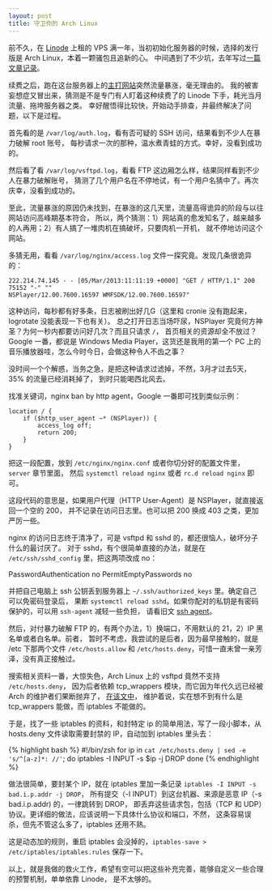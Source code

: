 ```yaml
---
layout: post
title: 守卫你的 Arch Linux
---
```


前不久，在 [Linode](http://www.linode.com/?r=68f426201eccec510039ab0c2b6e5f5624d28b02)
上租的 VPS 满一年，当初初始化服务器的时候，选择的发行版是 Arch Linux，本着一颗骚包且追新的心。
中间遇到了不少坑，去年写过[一篇文章记录](/binary/when-arch-linux-met-linode)。

续费之后，跑在这台服务器上的[主打网站](http://luoo.net)突然流量暴涨，毫无理由的。
我的被害妄想症又冒出来，猜测是不是专门有人盯着这种续费了的 Linode 下手，耗光当月流量、拖垮服务器之类。
幸好醒悟得比较快，开始动手排查，并最终解决了问题，以下是过程。

首先看的是 `/var/log/auth.log`，看有否可疑的 SSH 访问，结果看到不少人在暴力破解 root 账号，
每秒请求一次的那种，温水煮青蛙的方式。幸好，没看到成功的。

然后看了看 `/var/log/vsftpd.log`，看看 FTP 这边厢怎么样，结果同样看到不少人在暴力破解账号，
猜测了几个用户名在不停地试，有一个用户名猜中了。再次庆幸，没看到成功的。

至此，流量暴涨的原因仍未找到，在暴涨的这几天里，流量高得诡异的阶段与以往网站访问高峰期基本符合，
所以，两个猜测：1）网站真的愈发知名了，越来越多的人再用；2）有人搞了一堆肉机在搞破坏，只要肉机一开机，
就不停地访问这个网站。

多猜无用，看看 `/var/log/nginx/access.log` 文件一探究竟。发现几条很诡异的：

    222.214.74.145 - - [05/Mar/2013:11:11:19 +0000] "GET / HTTP/1.1" 200 75152 "-" ""
    NSPlayer/12.00.7600.16597 WMFSDK/12.00.7600.16597"

这种访问，每秒都有好多条，日志被刷出好几G（这里和 cronie 没有跑起来，logrotate 没能表现一下也有关）。
总之打开日志当场吓尿，NSPlayer 究竟何方神圣？为何一秒内都要访问好几次？而且只请求 `/`，
首页相关的资源却全不放过？Google 一番，都说是 Windows Media Player，这货还是我用的第一个 PC
上的音乐播放器哇，怎么今时今日，会做这种令人不齿之事？

没时间一个个解惑，当务之急，是把这种请求过滤掉，不然，3月才过去5天，35% 的流量已经消耗掉了，
到时只能喝西北风去。

找准关键词，nginx ban by http agent，Google 一番即可找到类似示例：

    location / {
        if ($http_user_agent ~* (NSPlayer)) {
            access_log off;
            return 200;
        }
    }

把这一段配置，放到 `/etc/nginx/nginx.conf` 或者你切分好的配置文件里，`server` 章节里面，
然后 `systemctl reload nginx` 或者 `rc.d reload nginx` 即可。

这段代码的意思是，如果用户代理（HTTP User-Agent）是 NSPlayer，就直接返回一个空的 200，
并不记录在访问日志里。也可以把 200 换成 403 之类，更加严厉一些。

nginx 的访问日志终于清净了，可是 vsftpd 和 sshd 的，都还很恼人，破坏分子什么的最讨厌了。
对于 sshd，有个很简单直接的办法，就是在 `/etc/ssh/sshd_config` 里，把这两项改成 no：

PasswordAuthentication no
PermitEmptyPasswords no

并把自己电脑上 ssh 公钥丢到服务器上 `~/.ssh/authorized_keys` 里。确定自己可以免密码登录后，
果断 `systemctl reload sshd`。如果你配对的私钥是有密码保护的，可以用 `ssh-agent` 减轻一些负担，
请看旧文 [ssh agent](/binary/ssh-agent)。

然后，对付暴力破解 FTP 的，有两个办法，1）换端口，不用默认的 21，2）IP 黑名单或者白名单。前者，
暂时不考虑，我尝试的是后者，因为最早接触的，就是 /etc 下那两个文件 `/etc/hosts.allow` 和
`/etc/hosts.deny`，可惜一直未曾一亲芳泽，没有真正接触过。

搜索相关资料一番，大惊失色，Arch Linux 上的 vsftpd 竟然不支持 `/etc/hosts.deny`，
因为后者依赖 tcp_wrappers 模块，而它因为年代久远已经被 Arch 的维护者们果断抛弃了，
[在该文中](http://archlinux.2023198.n4.nabble.com/dropping-tcp-wrapper-support-td4666245.html)，
维护着说，实在想不到有什么是 tcp_wrappers 能做，而 iptables 不能做的。

于是，找了一些 iptables 的资料，和封特定 ip 的简单用法，写了一段小脚本，从 hosts.deny
文件读取需要封禁的 IP，自动加到 iptables 里头去：

{% highlight bash %}
#!/bin/zsh
for ip in `cat /etc/hosts.deny | sed -e 's/^[a-z]*: //'`; do
  iptables -I INPUT -s $ip -j DROP
done
{% endhighlight %}

做法很简单，要封某个 IP，就在 iptables 里加一条记录 `iptables -I INPUT -s bad.i.p.addr -j DROP`，
所有提交（-I INPUT）到这台机器、来源是恶意 IP（-s bad.i.p.addr) 的，一律跳转到 DROP，
即丢弃这些请求包，包括（TCP 和 UDP）协议。更详细的做法，应该说明一下具体什么协议和端口，不然，
这条容易误杀，但先不管这么多了，iptables 还用不熟。

这是动态加的规则，重启 iptables 会没掉的，`iptables-save > /etc/iptables/iptables.rules`
保存一下。

以上，就是我做的救火工作，希望有空可以把这些补充完善，能够自定义一些合理的预警机制，单单依靠 Linode，
是不太够的。